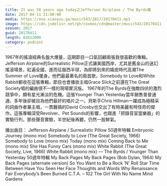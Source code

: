```yaml
---
title: It was 50 years ago today之Jefferson Airplane / The Byrds篇
date: 2017-04-11 21:00:00
media: https://one.xiaoyuu.ga/music543/2017/20170411.mp3
image: https://cdn.jsdelivr.net/gh/coxmos/cdn@master/music543/20170411.jpg
season: 2017
guid: 20170411
length: 82612000
category: podcast
---
```


1967年的搖滾經典名盤大爆量，這期節目一口氣回顧兩張我很喜歡的專輯。
Jefferson Airplane的Surrealistic Pillow正式讓美國西岸，尤其是舊金山的迷幻搖滾場景，紅遍全國，進而征服西半球，為即將到來的嬉皮時代高潮The Summer of Love暖身。他們最最著名的兩首歌，Somebody to Love和White Rabbit都收在這張專輯，節目也會播放主唱Grace Slick之前還在The Great Society唱的編曲很不一樣的現場實況版。
1967年的The Byrds在強敵四伏的激烈競爭中，頗有星光漸淡的危機。這張Younger Than Yesterday當年銷售普普通通，多年後卻被目為他們最好的唱片之一。貝斯手Chris Hillman一躍成為極精采的詞曲作者兼主唱，一貫難搞的David Crosby也交出了有時美麗有時怪奇的傑作。這張專輯深受Revolver、Pet Sounds的影響，也跟進「把錄音室當樂器」的實驗行列，那些聲音實驗，半世紀後再聽，仍然一股鮮氣。

播出曲目：
Jefferson Airplane / Surrealistic Pillow 50週年特輯
Embryonic Journey (mono mix)
Somebody to Love (The Great Society, 1966)
Somebody to Love (mono mix)
Today (mono mix)
Coming Back to Me (mono mix)
She Has Funny Cars (mono mix)
White Rabbit (The Great Society, Live, 1966)
White Rabbit (mono mix)
—
The Byrds / Younger Than Yesterday 50週年特輯
My Back Pages 
My Back Pages (Bob Dylan, 1964)
My Back Pages (alternate version)
So You Want to Be a Rock ’N’ Roll Star
Time Between
Have You Seen Her Face
Thoughts and Words
Why
Renaissance Fair
Everybody’s Been Burned
C.T.A. – 102
The Girl With No Name
Mind Gardens
